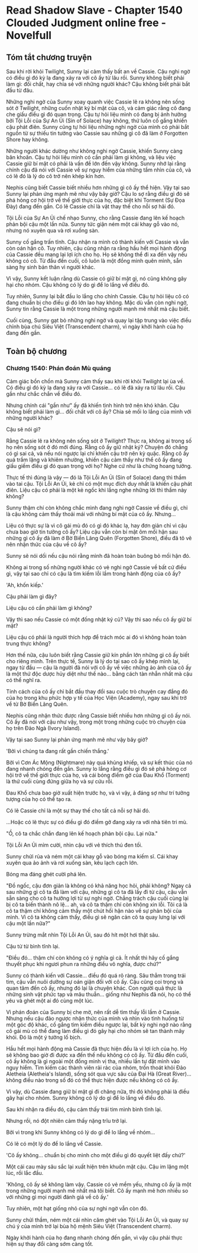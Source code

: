 # Read Shadow Slave - Chapter 1540 Clouded Judgment online free - Novelfull

## Tóm tắt chương truyện

Sau khi rời khỏi Twilight, Sunny lại cảm thấy bất an về Cassie. Cậu nghi ngờ có điều gì đó kỳ lạ đang xảy ra với cô ấy từ lâu rồi. Sunny không biết phải làm gì: đối chất, hay chia sẻ với những người khác? Cậu không biết phải bắt đầu từ đâu.

Những nghi ngờ của Sunny xoay quanh việc Cassie lẽ ra không nên sống sót ở Twilight, những cuốn nhật ký bí mật của cô, và cảm giác rằng cô đang che giấu điều gì đó quan trọng. Cậu tự hỏi liệu mình có đang bị ảnh hưởng bởi Tội Lỗi của Sự An Ủi (Sin of Solace) hay không, thứ luôn cố gắng khiến cậu phát điên. Sunny cũng tự hỏi liệu những nghi ngờ của mình có phải bắt nguồn từ sự thiếu tin tưởng vào Cassie sau những gì cô đã làm ở Forgotten Shore hay không.

Những người khác dường như không nghi ngờ Cassie, khiến Sunny càng băn khoăn. Cậu tự hỏi liệu mình có cần phải làm gì không, và liệu việc Cassie giữ bí mật có phải là vấn đề lớn đến vậy không. Sunny nhớ lại rằng chính cậu đã nói với Cassie về sự nguy hiểm của những tầm nhìn của cô, và có lẽ đó là lý do cô trở nên khép kín hơn.

Nephis cũng biết Cassie biết nhiều hơn những gì cô ấy thể hiện. Vậy tại sao Sunny lại phản ứng mạnh mẽ như vậy bây giờ? Cậu lo sợ rằng điều gì đó sẽ phá hỏng cơ hội trở về thế giới thực của họ, đặc biệt khi Torment (Sự Đọa Đày) đang đến gần. Có lẽ Cassie chỉ là vật thay thế cho nỗi sợ hãi đó.

Tội Lỗi của Sự An Ủi chế nhạo Sunny, cho rằng Cassie đang lên kế hoạch phản bội cậu một lần nữa. Sunny tức giận ném một cái khay gỗ vào nó, nhưng nó xuyên qua và rơi xuống sàn.

Sunny cố gắng trấn tĩnh. Cậu nhận ra mình có thành kiến với Cassie và vẫn còn oán hận cô. Tuy nhiên, cậu cũng nhận ra rằng hầu hết mọi hành động của Cassie đều mang lại lợi ích cho họ. Họ sẽ không thể đi xa đến vậy nếu không có cô. Từ đầu đến cuối, cô luôn là một đồng minh quên mình, sẵn sàng hy sinh bản thân vì người khác.

Vì vậy, Sunny kết luận rằng dù Cassie có giữ bí mật gì, nó cũng không gây hại cho nhóm. Cậu không có lý do gì để lo lắng về điều đó.

Tuy nhiên, Sunny lại bắt đầu lo lắng cho chính Cassie. Cậu tự hỏi liệu cô có đang chuẩn bị cho điều gì đó lớn lao hay không. Mặc dù vẫn còn nghi ngờ, Sunny tin rằng Cassie là một trong những người mạnh mẽ nhất mà cậu biết.

Cuối cùng, Sunny gạt bỏ những nghi ngờ và quay lại tập trung vào việc điều chỉnh bùa chú Siêu Việt (Transcendent charm), vì ngày khởi hành của họ đang đến gần.

## Toàn bộ chương

### Chương 1540: Phán đoán Mù quáng

Cảm giác bồn chồn mà Sunny cảm thấy sau khi rời khỏi Twilight lại ùa về. Có điều gì đó kỳ lạ đang xảy ra với Cassie... có lẽ đã xảy ra từ lâu rồi. Cậu gần như chắc chắn về điều đó.

Nhưng chính cái "gần như" ấy đã khiến tình hình trở nên khó khăn. Cậu không biết phải làm gì... đối chất với cô ấy? Chia sẻ mối lo lắng của mình với những người khác?

Cậu sẽ nói gì?

Rằng Cassie lẽ ra không nên sống sót ở Twilight? Thực ra, không ai trong số họ nên sống sót ở đó mới đúng. Rằng cô ấy giữ nhật ký? Chuyện đó chẳng có gì sai cả, và nếu nói ngược lại chỉ khiến cậu trở nên kỳ quặc. Rằng cô ấy quá trầm lặng và khiêm nhường, khiến cậu cảm thấy như thể cô ấy đang giấu giếm điều gì đó quan trọng với họ? Nghe cứ như là chứng hoang tưởng.

Thực tế thì đúng là vậy — đó là Tội Lỗi An Ủi (Sin of Solace) đang thì thầm vào tai cậu. Tội Lỗi An Ủi, kẻ chỉ có một mục đích duy nhất là khiến cậu phát điên. Liệu cậu có phải là một kẻ ngốc khi lắng nghe những lời thì thầm này không?

Sunny thậm chí còn không chắc mình đang nghi ngờ Cassie về điều gì, chỉ là cậu không cảm thấy thoải mái với những bí mật của cô ấy. Nhưng...

Liệu có thực sự là vì cô gái mù đó có gì đó khác lạ, hay đơn giản chỉ vì cậu chưa bao giờ tin tưởng cô ấy? Liệu cậu vẫn còn bí mật ôm mối hận sau những gì cô ấy đã làm ở Bờ Biển Lãng Quên (Forgotten Shore), điều đã tô vẽ nên nhận thức của cậu về cô ấy?

Sunny sẽ nói dối nếu cậu nói rằng mình đã hoàn toàn buông bỏ mối hận đó.

Không ai trong số những người khác có vẻ nghi ngờ Cassie về bất cứ điều gì, vậy tại sao chỉ có cậu là tìm kiếm lỗi lầm trong hành động của cô ấy?

'Ah, khốn kiếp.'

Cậu phải làm gì đây?

Liệu cậu có cần phải làm gì không?

Vậy thì sao nếu Cassie có một đống nhật ký cũ? Vậy thì sao nếu cô ấy giữ bí mật?

Liệu cậu có phải là người thích hợp để trách móc ai đó vì không hoàn toàn trung thực không?

Hơn thế nữa, cậu luôn biết rằng Cassie giữ kín phần lớn những gì cô ấy biết cho riêng mình. Trên thực tế, Sunny là lý do tại sao cô ấy khép mình lại, ngay từ đầu — cậu là người đã nói với cô ấy về việc những ảo ảnh của cô ấy là một thứ độc dược hủy diệt như thế nào... bằng cách tàn nhẫn nhất mà cậu có thể nghĩ ra.

Tính cách của cô ấy chỉ bắt đầu thay đổi sau cuộc trò chuyện cay đắng đó của họ trong khu phức hợp y tế của Học Viện (Academy), ngay sau khi trở về từ Bờ Biển Lãng Quên.

Nephis cũng nhận thức được rằng Cassie biết nhiều hơn những gì cô ấy nói. Cô ấy đã nói với cậu như vậy, trong một trong những cuộc trò chuyện của họ trên Đảo Ngà (Ivory Island).

Vậy tại sao Sunny lại phản ứng mạnh mẽ như vậy bây giờ?

'Bởi vì chúng ta đang rất gần chiến thắng.'

Bởi vì Cơn Ác Mộng (Nightmare) này quá khủng khiếp, và sự kết thúc của nó đang nhanh chóng đến gần. Sunny lo lắng rằng điều gì đó sẽ phá hỏng cơ hội trở về thế giới thực của họ, và cái bóng điềm gở của Đau Khổ (Torment) là thứ cuối cùng đứng giữa họ và sự cứu rỗi.

Đau Khổ chưa bao giờ xuất hiện trước họ, và vì vậy, ả đáng sợ như trí tưởng tượng của họ có thể tạo ra.

Có lẽ Cassie chỉ là một sự thay thế cho tất cả nỗi sợ hãi đó.

...Hoặc có lẽ thực sự có điều gì đó điềm gở đang xảy ra với nhà tiên tri mù.

"Ồ, cô ta chắc chắn đang lên kế hoạch phản bội cậu. Lại nữa."

Tội Lỗi An Ủi mỉm cười, nhìn cậu với vẻ thích thú đen tối.

Sunny chửi rủa và ném một cái khay gỗ vào bóng ma kiếm sĩ. Cái khay xuyên qua ảo ảnh và rơi xuống sàn, kêu lạch cạch lớn.

Bóng ma đáng ghét cười phá lên.

"Đồ ngốc, cậu đơn giản là không có khả năng học hỏi, phải không? Ngay cả sau những gì cô ta đã làm với cậu, những gì cô ta đã lấy đi từ cậu, cậu vẫn sẵn sàng cho cô ta hưởng lợi từ sự nghi ngờ. Chẳng trách cậu cuối cùng lại bị cô ta biến thành nô lệ... ah, và cô ta thậm chí còn không xin lỗi. Tôi cá là cô ta thậm chí không cảm thấy một chút hối hận nào về sự phản bội của mình. Vì cô ta không cảm thấy, điều gì sẽ ngăn cản cô ta quay lưng lại với cậu một lần nữa?"

Sunny trừng mắt nhìn Tội Lỗi An Ủi, sau đó hít một hơi thật sâu.

Cậu từ từ bình tĩnh lại.

"Điều đó... thậm chí còn không có ý nghĩa gì cả. Ít nhất thì hãy cố gắng thuyết phục khi ngươi phun ra những điều vô nghĩa, được chứ?"

Sunny có thành kiến với Cassie... điều đó quá rõ ràng. Sâu thẳm trong trái tim, cậu vẫn nuôi dưỡng sự oán giận đối với cô ấy. Cậu cũng coi trọng và quan tâm đến cô ấy, nhưng đó lại là chuyện khác. Con người quả thực là những sinh vật phức tạp và mâu thuẫn... giống như Nephis đã nói, họ có thể yêu và ghét một ai đó cùng một lúc.

Vì phán đoán của Sunny bị che mờ, nên rất dễ tìm thấy lỗi lầm ở Cassie. Nhưng nếu cậu đảo ngược nhận thức của mình và nhìn vào tình huống từ một góc độ khác, cố gắng tìm kiếm điều ngược lại, bất kỳ nghi ngờ nào rằng cô gái mù có thể đang làm điều gì đó gây hại cho nhóm sẽ tan thành mây khói. Đó là một ý tưởng lố bịch.

Hầu hết mọi hành động mà Cassie đã thực hiện đều là vì lợi ích của họ. Họ sẽ không bao giờ đi được xa đến thế nếu không có cô ấy. Từ đầu đến cuối, cô ấy không là gì ngoài một đồng minh vị tha, nhiều lần tự đặt mình vào nguy hiểm. Tìm kiếm các thành viên rải rác của nhóm, trốn thoát khỏi Đảo Aletheia (Aletheia's Island), sống sót qua vực sâu của Đại Hà (Great River)... không điều nào trong số đó có thể thực hiện được nếu không có cô ấy.

Vì vậy, dù Cassie đang giữ bí mật gì đi chăng nữa, thì đó không phải là điều gây hại cho nhóm. Sunny không có lý do gì để lo lắng về điều đó.

Sau khi nhận ra điều đó, cậu cảm thấy trái tim mình bình tĩnh lại.

Nhưng rồi, nó đột nhiên cảm thấy nặng trĩu trở lại.

Bởi vì trong khi Sunny không có lý do gì để lo lắng về nhóm...

Có lẽ có một lý do để lo lắng về Cassie.

'Cô ấy không... chuẩn bị cho mình cho một điều gì đó quyết liệt đấy chứ?'

Một cái cau mày sâu sắc lại xuất hiện trên khuôn mặt cậu. Cậu im lặng một lúc, rồi lắc đầu.

'Không, cô ấy sẽ không làm vậy. Cassie có vẻ mềm yếu, nhưng cô ấy là một trong những người mạnh mẽ nhất mà tôi biết. Cô ấy mạnh mẽ hơn nhiều so với những gì mọi người đánh giá về cô ấy.'

Tuy nhiên, một hạt giống nhỏ của sự nghi ngờ vẫn còn đó.

Sunny chửi thầm, ném một cái nhìn căm ghét vào Tội Lỗi An Ủi, và quay sự chú ý của mình trở lại bùa hộ mệnh Siêu Việt (Transcendent charm).

Ngày khởi hành của họ đang nhanh chóng đến gần, vì vậy cậu phải thực hiện sự thay đổi càng sớm càng tốt.